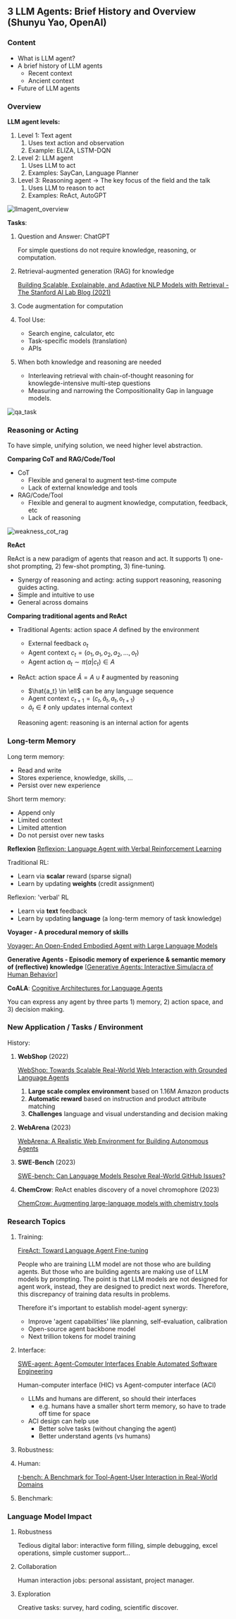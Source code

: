 ## 3 LLM Agents: Brief History and Overview (Shunyu Yao, OpenAI)

### **Content**

* What is LLM agent?
* A brief history of LLM agents
  * Recent context
  * Ancient context
* Future of LLM agents

### Overview

**LLM agent levels:**

1. Level 1: Text agent
   1. Uses text action and observation
   2. Example: ELIZA, LSTM-DQN
2. Level 2: LLM agent
   1. Uses LLM to act
   2. Examples: SayCan, Language Planner
3. Level 3: Reasoning agent -> The key focus of the field and the talk
   1. Uses LLM to reason to act
   2. Examples: ReAct, AutoGPT

![llmagent_overview](../assets/images/llmagent_overview.png)

**Tasks**:

1. Question and Answer: ChatGPT

   For simple questions do not require knowledge, reasoning, or computation. 

2. Retrieval-augmented generation (RAG) for knowledge

   [Building Scalable, Explainable, and Adaptive NLP Models with Retrieval - The Stanford AI Lab Blog (2021)](https://ai.stanford.edu/blog/retrieval-based-NLP/)

3. Code augmentation for computation

4. Tool Use: 

   * Search engine, calculator, etc
   * Task-specific models (translation)
   * APIs

5. When both knowledge and reasoning are needed

   * Interleaving retrieval with chain-of-thought reasoning for knowlegde-intensive multi-step questions
   * Measuring and narrowing the Compositionality Gap in language models.

![qa_task](../assets/images/qa_task.png)

### Reasoning or Acting

To have simple, unifying solution, we need higher level abstraction.

**Comparing CoT and RAG/Code/Tool**

* CoT
  * Flexible and general to augment test-time compute
  * Lack of external knowledge and tools
* RAG/Code/Tool
  * Flexible and general to augment knowledge, computation, feedback, etc
  * Lack of reasoning

![weakness_cot_rag](../assets/images/weakness_cot_rag.png)

**ReAct**

ReAct is a new paradigm of agents that reason and act. It supports 1) one-shot prompting, 2) few-shot prompting, 3) fine-tuning.

* Synergy of reasoning and acting: acting support reasoning, reasoning guides acting.
* Simple and intuitive to use
* General across domains

**Comparing traditional agents and ReAct**

* Traditional Agents: action space $A$ defined by the environment

  * External feedback $o_t$
  * Agent context $c_t = (o_1, a_1, o_2, a_2, ..., o_t)$
  * Agent action $a_t \sim \pi (a|c_t) \in A$

* ReAct: action space $\hat{A} = A \cup \ell$ augmented by reasoning

  * $\hat{a_t} \in \ell$ can be any language sequence
  * Agent context $c_{t+1} = (c_t, \hat{a}_t, a_t, o_{t+1})$
  * $\hat{a}_t \in \ell$ only updates internal context

  Reasoning agent: reasoning is an internal action for agents

### Long-term Memory

Long term memory: 

* Read and write
*  Stores experience, knowledge, skills, ...
* Persist over new experience

Short term memory:

* Append only
* Limited context
* Limited attention
* Do not persist over new tasks

**Reflexion** [Reflexion: Language Agent with Verbal Reinforcement Learning](https://arxiv.org/abs/2303.11366)

Traditional RL:

* Learn via **scalar** reward (sparse signal)
* Learn by updating **weights** (credit assignment)

Reflexion: 'verbal' RL

* Learn via **text** feedback
* Learn by updating **language** (a long-term memory of task knowledge)

**Voyager - A procedural memory of skills** 

[Voyager: An Open-Ended Embodied Agent with Large Language Models](https://arxiv.org/abs/2305.16291)

**Generative Agents - Episodic memory of experience & semantic memory of (reflective) knowledge** [[Generative Agents: Interactive Simulacra of Human Behavior](https://arxiv.org/abs/2304.03442)]

**CoALA**: [Cognitive Architectures for Language Agents](https://arxiv.org/abs/2309.02427)

You can express any agent by three parts 1) memory, 2) action space, and 3) decision making.

### New Application / Tasks / Environment

 History: 

1. **WebShop** (2022)

   [WebShop: Towards Scalable Real-World Web Interaction with Grounded Language Agents](https://arxiv.org/abs/2207.01206)

   1. **Large scale complex environment** based on 1.16M Amazon products
   2. **Automatic reward** based on instruction and product attribute matching
   3. **Challenges** language and visual understanding and decision making

2. **WebArena** (2023)

   [WebArena: A Realistic Web Environment for Building Autonomous Agents](https://arxiv.org/abs/2307.13854)

3. **SWE-Bench** (2023)

   [SWE-bench: Can Language Models Resolve Real-World GitHub Issues?](https://arxiv.org/abs/2310.06770)

4. **ChemCrow**: ReAct enables discovery of a novel chromophore (2023)

   [ChemCrow: Augmenting large-language models with chemistry tools](https://arxiv.org/abs/2304.05376)

### Research Topics

1. Training: 

   [FireAct: Toward Language Agent Fine-tuning](https://arxiv.org/abs/2310.05915)

   People who are training LLM model are not those who are building agents. But those who are building agents are making use of LLM models by prompting. The point is that LLM models are not designed for agent work, instead, they are designed to predict next words. Therefore, this discrepancy of training data results in problems.

   Therefore it's important to establish model-agent synergy:

   * Improve 'agent capabilities' like planning, self-evaluation, calibration
   * Open-source agent backbone model
   * Next trillion tokens for model training

2. Interface:

   [SWE-agent: Agent-Computer Interfaces Enable Automated Software Engineering](https://arxiv.org/abs/2405.15793)

   Human-computer interface (HIC) vs Agent-computer interface (ACI)

   * LLMs and humans are different, so should their interfaces
     * e.g. humans have a smaller short term memory, so have to trade off time for space
   * ACI design can help use
     * Better solve tasks (without changing the agent)
     * Better understand agents (vs humans)

3. Robustness:

4. Human:

   [$t$-bench: A Benchmark for Tool-Agent-User Interaction in Real-World Domains](https://arxiv.org/abs/2406.12045)

5. Benchmark:

###  Language Model Impact

1. Robustness

   Tedious digital labor: interactive form filling, simple debugging, excel operations, simple customer support...

2. Collaboration

   Human interaction jobs: personal assistant, project manager.

3. Exploration

   Creative tasks: survey, hard coding, scientific discover.
